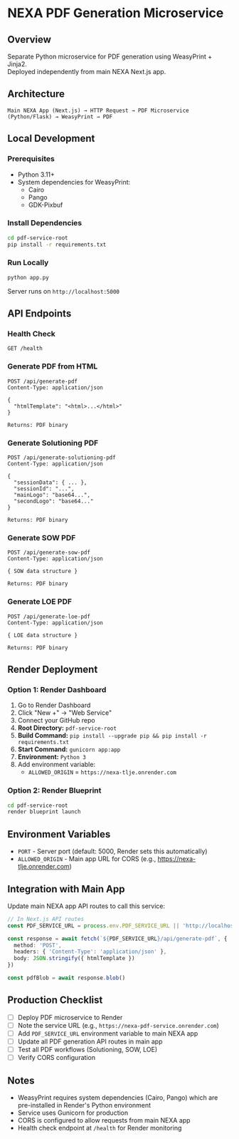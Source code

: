 # NEXA PDF Generation Microservice

## Overview

Separate Python microservice for PDF generation using WeasyPrint + Jinja2.  
Deployed independently from main NEXA Next.js app.

## Architecture

```
Main NEXA App (Next.js) → HTTP Request → PDF Microservice (Python/Flask) → WeasyPrint → PDF
```

## Local Development

### Prerequisites
- Python 3.11+
- System dependencies for WeasyPrint:
  - Cairo
  - Pango
  - GDK-Pixbuf

### Install Dependencies

```bash
cd pdf-service-root
pip install -r requirements.txt
```

### Run Locally

```bash
python app.py
```

Server runs on `http://localhost:5000`

## API Endpoints

### Health Check
```
GET /health
```

### Generate PDF from HTML
```
POST /api/generate-pdf
Content-Type: application/json

{
  "htmlTemplate": "<html>...</html>"
}

Returns: PDF binary
```

### Generate Solutioning PDF
```
POST /api/generate-solutioning-pdf
Content-Type: application/json

{
  "sessionData": { ... },
  "sessionId": "...",
  "mainLogo": "base64...",
  "secondLogo": "base64..."
}

Returns: PDF binary
```

### Generate SOW PDF
```
POST /api/generate-sow-pdf
Content-Type: application/json

{ SOW data structure }

Returns: PDF binary
```

### Generate LOE PDF
```
POST /api/generate-loe-pdf
Content-Type: application/json

{ LOE data structure }

Returns: PDF binary
```

## Render Deployment

### Option 1: Render Dashboard

1. Go to Render Dashboard
2. Click "New +" → "Web Service"
3. Connect your GitHub repo
4. **Root Directory:** `pdf-service-root`
5. **Build Command:** `pip install --upgrade pip && pip install -r requirements.txt`
6. **Start Command:** `gunicorn app:app`
7. **Environment:** `Python 3`
8. Add environment variable:
   - `ALLOWED_ORIGIN` = `https://nexa-tlje.onrender.com`

### Option 2: Render Blueprint

```bash
cd pdf-service-root
render blueprint launch
```

## Environment Variables

- `PORT` - Server port (default: 5000, Render sets this automatically)
- `ALLOWED_ORIGIN` - Main app URL for CORS (e.g., https://nexa-tlje.onrender.com)

## Integration with Main App

Update main NEXA app API routes to call this service:

```typescript
// In Next.js API routes
const PDF_SERVICE_URL = process.env.PDF_SERVICE_URL || 'http://localhost:5000'

const response = await fetch(`${PDF_SERVICE_URL}/api/generate-pdf`, {
  method: 'POST',
  headers: { 'Content-Type': 'application/json' },
  body: JSON.stringify({ htmlTemplate })
})

const pdfBlob = await response.blob()
```

## Production Checklist

- [ ] Deploy PDF microservice to Render
- [ ] Note the service URL (e.g., `https://nexa-pdf-service.onrender.com`)
- [ ] Add `PDF_SERVICE_URL` environment variable to main NEXA app
- [ ] Update all PDF generation API routes in main app
- [ ] Test all PDF workflows (Solutioning, SOW, LOE)
- [ ] Verify CORS configuration

## Notes

- WeasyPrint requires system dependencies (Cairo, Pango) which are pre-installed in Render's Python environment
- Service uses Gunicorn for production
- CORS is configured to allow requests from main NEXA app
- Health check endpoint at `/health` for Render monitoring
